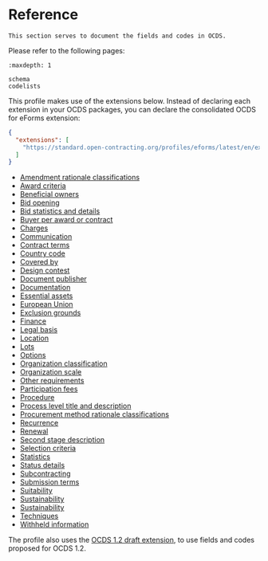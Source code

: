 # Reference

```{admonition} Summary
This section serves to document the fields and codes in OCDS.
```

Please refer to the following pages:

```{toctree}
:maxdepth: 1

schema
codelists
```

This profile makes use of the extensions below. Instead of declaring each extension in your OCDS packages, you can declare the consolidated OCDS for eForms extension:

```json
{
  "extensions": [
    "https://standard.open-contracting.org/profiles/eforms/latest/en/extension.json"
  ]
}
```

* [Amendment rationale classifications](https://extensions.open-contracting.org/en/extensions/amendment_rationale_classifications/master/)
* [Award criteria](https://extensions.open-contracting.org/en/extensions/awardCriteria/master/)
* [Beneficial owners](https://extensions.open-contracting.org/en/extensions/beneficialOwners/master/)
* [Bid opening](https://extensions.open-contracting.org/en/extensions/bidOpening/master/)
* [Bid statistics and details](https://extensions.open-contracting.org/en/extensions/bids/master/)
* [Buyer per award or contract](https://extensions.open-contracting.org/en/extensions/contract_buyer/master/)
* [Charges](https://extensions.open-contracting.org/en/extensions/charges/master/)
* [Communication](https://extensions.open-contracting.org/en/extensions/communication/master/)
* [Contract terms](https://extensions.open-contracting.org/en/extensions/contractTerms/master/)
* [Country code](https://extensions.open-contracting.org/en/extensions/countryCode/master/)
* [Covered by](https://extensions.open-contracting.org/en/extensions/coveredBy/master/)
* [Design contest](https://extensions.open-contracting.org/en/extensions/designContest/master/)
* [Document publisher](https://extensions.open-contracting.org/en/extensions/document_publisher/master/)
* [Documentation](https://extensions.open-contracting.org/en/extensions/documentation/master/)
* [Essential assets](https://extensions.open-contracting.org/en/extensions/essentialAssets/master/)
* [European Union](https://extensions.open-contracting.org/en/extensions/eu/1.1/)
* [Exclusion grounds](https://extensions.open-contracting.org/en/extensions/exclusionGrounds/master/)
* [Finance](https://extensions.open-contracting.org/en/extensions/finance/master/)
* [Legal basis](https://extensions.open-contracting.org/en/extensions/legalBasis/1.1/)
* [Location](https://extensions.open-contracting.org/en/extensions/location/master/)
* [Lots](https://extensions.open-contracting.org/en/extensions/lots/master/)
* [Options](https://extensions.open-contracting.org/en/extensions/options/master/)
* [Organization classification](https://extensions.open-contracting.org/en/extensions/organizationClassification/1.1/)
* [Organization scale](https://extensions.open-contracting.org/en/extensions/partyScale/master/)
* [Other requirements](https://extensions.open-contracting.org/en/extensions/otherRequirements/master/)
* [Participation fees](https://extensions.open-contracting.org/en/extensions/participation_fee/master/)
* [Procedure](https://extensions.open-contracting.org/en/extensions/procedure/master/)
* [Process level title and description](https://extensions.open-contracting.org/en/extensions/process_title/master/)
* [Procurement method rationale classifications](https://extensions.open-contracting.org/en/extensions/procurementMethodRationaleClassifications/master/)
* [Recurrence](https://extensions.open-contracting.org/en/extensions/recurrence/master/)
* [Renewal](https://extensions.open-contracting.org/en/extensions/renewal/master/)
* [Second stage description](https://extensions.open-contracting.org/en/extensions/secondStageDescription/master/)
* [Selection criteria](https://extensions.open-contracting.org/en/extensions/selectionCriteria/master/)
* [Statistics](https://extensions.open-contracting.org/en/extensions/statistics/master/)
* [Status details](https://extensions.open-contracting.org/en/extensions/statusDetails/master/)
* [Subcontracting](https://extensions.open-contracting.org/en/extensions/subcontracting/master/)
* [Submission terms](https://extensions.open-contracting.org/en/extensions/submissionTerms/master/)
* [Suitability](https://extensions.open-contracting.org/en/extensions/suitability/master/)
* [Sustainability](https://extensions.open-contracting.org/en/extensions/sustainability/master/)
* [Sustainability](https://extensions.open-contracting.org/en/extensions/sustainability/master/)
* [Techniques](https://extensions.open-contracting.org/en/extensions/techniques/master/)
* [Withheld information](https://extensions.open-contracting.org/en/extensions/withheldInformation/master/)

The profile also uses the [OCDS 1.2 draft extension](https://github.com/open-contracting-extensions/ocds_1_2_draft_extension), to use fields and codes proposed for OCDS 1.2.
